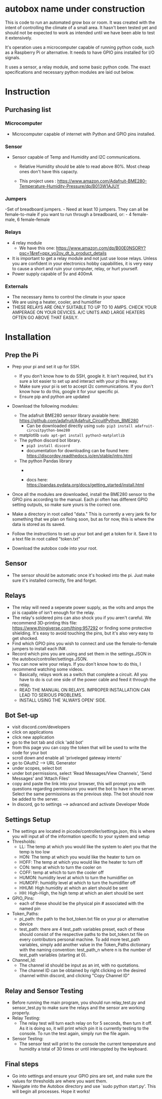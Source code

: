 # autobox name under construction
This is code to run an automated grow box or room. It was created with the intent of controlling the climate of a small area. It hasn't been tested yet and should not be expected to work as intended until we have been able to test it extensively. 

It's operation uses a microcomputer capable of running python code, such as a Raspberry Pi or alternative. It needs to have GPIO pins installed for I/O signals. 

It uses a sensor, a relay module, and some basic python code. The exact specifications and necessary python modules are laid out below.

# Instruction
## Purchasing list
### Microcomputer
- Microcomputer capable of internet with Python and GPIO pins installed.

### Sensor
- Sensor capable of Temp and Humidity and I2C communications. 
    - Relative Humidity should be able to read above 80%. Most cheap ones don't have this capacty. 
    
    - This project uses : https://www.amazon.com/Adafruit-BME280-Temperature-Humidity-Pressure/dp/B013W1AJUY
### Jumpers 
-Set of breadboard jumpers. 
    - Need at least 10 jumpers. They can all be female-to-male if you want to run through a breadboard, or:
        - 4 female-male, 6 female-female
### Relays
- 4 relay module
    - We have this one: https://www.amazon.com/dp/B00E0NSORY?psc=1&ref=ppx_yo2ov_dt_b_product_details
- It is important to get a relay module and not just use loose relays. Unless you are confident in your electronics hobby capabilities, it is very easy to cause a short and ruin your computer, relay, or hurt yourself.
- Power supply capable of 5v and 400mA

### Externals
- The necessary items to control the climate in your space
- We are using a heater, cooler, and humidifier
- THESE RELAYS ARE ONLY SUITABLE TO UP TO 10 AMPS. CHECK YOUR AMPERAGE ON YOUR DEVICES. A/C UNITS AND LARGE HEATERS OFTEN GO ABOVE THAT EASILY.

# Installation

## Prep the Pi
- Prep your pi and set it up for SSH. 
    - If you don't know how to do SSH, google it. It isn't required, but it's sure a lot easier to set up and interact with your pi this way.
    - Make sure your pi is set to accept i2c communications. If you don't know how to do this, google it for your specific pi.
    - Ensure pip and python are updated
- Download the following modules:
    - The adafruit BME280 sensor library avaiable here: https://github.com/adafruit/Adafruit_CircuitPython_BME280
        - Can be downloaded directly using `sudo pip3 install adafruit-circuitpython-bme280`
    - matplotlib ```sudo apt-get install python3-matplotlib```
    - The python discord bot library. 
        - ```pip3 install discord```
        - documentation for downloading can be found here: https://discordpy.readthedocs.io/en/stable/intro.html
    - The python Pandas library
        - ```pip3 install pandas  
        - docs here: https://pandas.pydata.org/docs/getting_started/install.html
  
- Once all the modules are downloaded, install the BME280 sensor to the GPIO pins according to the manual. Each pi often has different GPIO setting outputs, so make sure yours is the correct one.
- Make a directory in root called "data." This is currently a very jank fix for something that we plan on fixing soon, but as for now, this is where the data is stored as its saved.
- Follow the instructions to set up your bot and get a token for it. Save it to a text file in root called "token.txt"
- Download the autobox code into your root.

## Sensor
- The sensor should be automatic once it's hooked into the pi. Just make sure it's installed correctly, fire and forget.

## Relays
- The relay will need a seperate power supply, as the volts and amps the pi is capable of isn't enough for the relay.
- The relay's soldered pins can also shock you if you aren't careful. We recommend 3D-printing this file: https://www.thingiverse.com/thing:957292 or finding some protective shielding. It's easy to avoid touching the pins, but it's also very easy to get shocked.
- Find which GPIO pins you wish to connect and use the female-to-female jumpers to install each IN#. 
- Record which pins you are using and set them in the settings.JSON in the autobox/controller/settings.JSON.
- You can now wire your relays. If you don't know how to do this, I recommend watching some videos.
    - Basically, relays work as a switch that complete a circuit. All you have to do is cut one side of the power cable and feed it through the relay. 
    - READ THE MANUAL ON RELAYS. IMPROPER INSTALLATION CAN LEAD TO SERIOUS PROBLEMS.
    - INSTALL USING THE 'ALWAYS OPEN' SIDE.

## Bot Set-up
- visit discord.com/developers
- click on applications
- click new application
- go to the bot tab and click 'add bot'
- from this page you can copy the token that will be used to write the code for your bot
- scroll down and enable all 'priveleged gateway intents'
- go to OAuth2 --> URL Generator
- under scopes, select bot
- under bot permissions, select 'Read Messages/View Channels', 'Send Messages' and 'Attach Files'
- copy and paste the link into your browser, this will prompt you with questions regarding permissions you want the bot to have in the server. Select the same permissions as the previous step. The bot should now be added to the server.
- In discord, go to settings --> advanced and activate Developer Mode

## Settings Setup
- The settings are located in picode/controller/settings.json, this is where you will input all of the information specific to your system and setup
- Thresholds:
    - LL: The temp at which you would like the system to alert you that the temp is too low
    - HON: The temp at which you would like the heater to turn on
    - HOFF: The temp at which you would like the heater to turn off
    - CON: temp at which to turn the cooler on
    - COFF: temp at which to turn the cooler off
    - HUMON: humidity level at which to turn the humidifier on
    - HUMOFF: humidity level at which to turn the humidifier off
    - HHUM: High humidity at which an alert should be sent
    - HH: High-High, the high temp at which an alert should be sent
- GPIO_Pins:
    - each of these should be the physical pin # associated with the named pin
- Token_Paths:
    - pi_path: the path to the bot_token.txt file on your pi or alternative device
    - test_path: there are 4 test_path variables preset, each of these should consist of the respective paths to the bot_token.txt file on every contributors       personal machine. To add more test_path variables, simply add another value in the Token_Paths dictionary with the naming convention: test_path_n where       n is the number of test_path variables (starting at 0).
- Channel_Id: 
    - The channel id should be input as an int, with no quotations. 
    - The channel ID can be obtained by right clicking on the desired channel within discord, and clicking "Copy Channel ID"
   
## Relay and Sensor Testing
- Before running the main program, you should run relay_test.py and sensor_test.py to make sure the relays and the sensor are working properly. 
- Relay Testing:
    - The relay test will turn each relay on for 5 seconds, then turn it off. As it is doing so, it will print which pin it is currently testing to the             console. To run the test again, simply run the file again. 
- Sensor Testing: 
    - The sensor test will print to the console the current temperature and humidity a total of 30 times or until interuppted by the keyboard. 
  
## Final steps
- Go into settings and ensure your GPIO pins are set, and make sure the values for thresholds are where you want them. 
- Navigate into the Autobox directory and use `sudo python start.py'. This will begin all processes. Hope it works!
   
        

